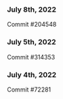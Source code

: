### July 8th, 2022

Commit #204548

### July 5th, 2022

Commit #314353


### July 4th, 2022

Commit #72281

